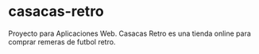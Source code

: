 # casacas-retro
Proyecto para Aplicaciones Web. Casacas Retro es una tienda online para comprar remeras de futbol retro.
